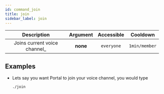 ```yaml
---
id: command_join
title: join
sidebar_label: join
---
```


|         Description          | Argument | Accessible |   Cooldown    |
| :--------------------------: | :------: | :--------: | :-----------: |
| Joins current voice channel_ | __none__ | `everyone` | `1min/member` |

## Examples

* Lets say you want Portal to join your voice channel, you would type
    ```bash
    ./join
    ```